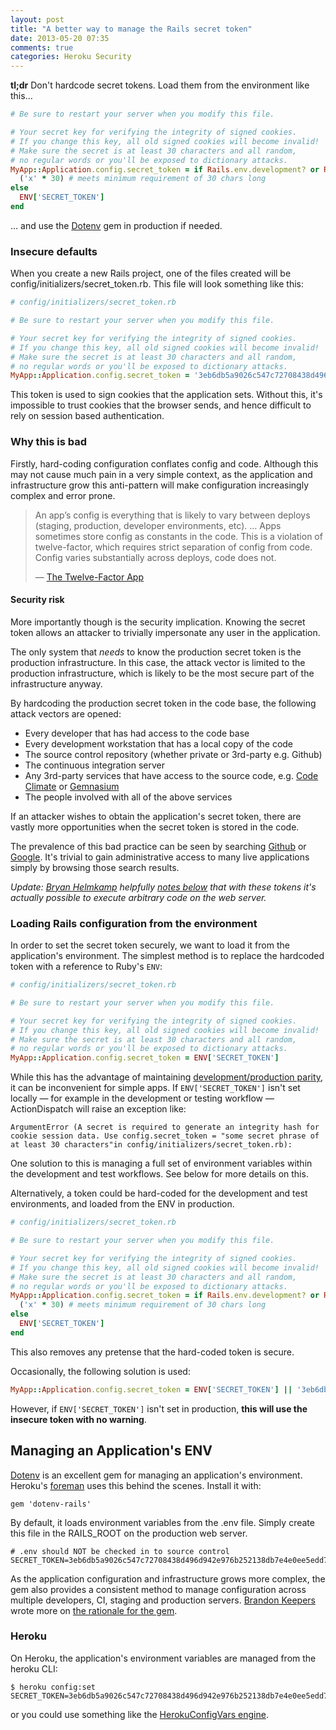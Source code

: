```yaml
---
layout: post
title: "A better way to manage the Rails secret token"
date: 2013-05-20 07:35
comments: true
categories: Heroku Security
---
```


**tl;dr** Don't hardcode secret tokens. Load them from the environment like this…

~~~ ruby
# Be sure to restart your server when you modify this file.

# Your secret key for verifying the integrity of signed cookies.
# If you change this key, all old signed cookies will become invalid!
# Make sure the secret is at least 30 characters and all random,
# no regular words or you'll be exposed to dictionary attacks.
MyApp::Application.config.secret_token = if Rails.env.development? or Rails.env.test?
  ('x' * 30) # meets minimum requirement of 30 chars long
else
  ENV['SECRET_TOKEN']
end
~~~

… and use the [Dotenv](https://github.com/bkeepers/dotenv) gem in production if needed.

### Insecure defaults

When you create a new Rails project, one of the files created will be config/initializers/secret_token.rb. This file will look something like this:

~~~ruby
# config/initializers/secret_token.rb

# Be sure to restart your server when you modify this file.

# Your secret key for verifying the integrity of signed cookies.
# If you change this key, all old signed cookies will become invalid!
# Make sure the secret is at least 30 characters and all random,
# no regular words or you'll be exposed to dictionary attacks.
MyApp::Application.config.secret_token = '3eb6db5a9026c547c72708438d496d942e976b252138db7e4e0ee5edd7539457d3ed0fa02ee5e7179420ce5290462018591adaf5f42adcf855da04877827def2'
~~~

This token is used to sign cookies that the application sets. Without this, it's impossible to trust cookies that the browser sends, and hence difficult to rely on session based authentication.

### Why this is bad


Firstly, hard-coding configuration conflates config and code. Although this may not cause much pain in a very simple context, as the application and infrastructure grow this anti-pattern will make configuration increasingly complex and error prone.

> An app’s config is everything that is likely to vary between deploys (staging, production, developer environments, etc). … Apps sometimes store config as constants in the code. This is a violation of twelve-factor, which requires strict separation of config from code. Config varies substantially across deploys, code does not.
>
> — [The Twelve-Factor App](http://www.12factor.net/config)

#### Security risk

More importantly though is the security implication. Knowing the secret token allows an attacker to trivially impersonate any user in the application.

The only system that *needs* to know the production secret token is the production infrastructure. In this case, the attack vector is limited to the production infrastructure, which is likely to be the most secure part of the infrastructure anyway.

By hardcoding the production secret token in the code base, the following attack vectors are opened:

* Every developer that has had access to the code base
* Every development workstation that has a local copy of the code
* The source control repository (whether private or 3rd-party e.g. Github)
* The continuous integration server
* Any 3rd-party services that have access to the source code, e.g. [Code Climate](https://codeclimate.com/) or [Gemnasium](https://gemnasium.com/)
* The people involved with all of the above services

If an attacker wishes to obtain the application's secret token, there are vastly more opportunities when the secret token is stored in the code.

The prevalence of this bad practice can be seen by searching [Github](https://github.com/search?l=Ruby&p=1&q=application.config.secret_token+%3D+%27&ref=searchbar&type=Code) or [Google](https://www.google.co.nz/search?q=secret_token.rb+-ENV+site%3Agithub.com). It's trivial to gain administrative access to many live applications simply by browsing those search results.

*Update: [Bryan Helmkamp](http://twitter.com/brynary) helpfully [notes below](#comment-902646816) that with these tokens it's actually possible to execute arbitrary code on the web server.*

### Loading Rails configuration from the environment

In order to set the secret token securely, we want to load it from the application's environment. The simplest method is to replace the hardcoded token with a reference to Ruby's `ENV`:

~~~ ruby
# config/initializers/secret_token.rb

# Be sure to restart your server when you modify this file.

# Your secret key for verifying the integrity of signed cookies.
# If you change this key, all old signed cookies will become invalid!
# Make sure the secret is at least 30 characters and all random,
# no regular words or you'll be exposed to dictionary attacks.
MyApp::Application.config.secret_token = ENV['SECRET_TOKEN']
~~~

While this has the advantage of maintaining [development/production parity](http://www.12factor.net/dev-prod-parity), it can be inconvenient for simple apps. If `ENV['SECRET_TOKEN']` isn't set locally — for example in the development or testing workflow — ActionDispatch will raise an exception like:

    ArgumentError (A secret is required to generate an integrity hash for cookie session data. Use config.secret_token = "some secret phrase of at least 30 characters"in config/initializers/secret_token.rb):

One solution to this is managing a full set of environment variables within the development and test workflows. See below for more details on this.

Alternatively, a token could be hard-coded for the development and test environments, and loaded from the ENV in production.

~~~ ruby
# config/initializers/secret_token.rb

# Be sure to restart your server when you modify this file.

# Your secret key for verifying the integrity of signed cookies.
# If you change this key, all old signed cookies will become invalid!
# Make sure the secret is at least 30 characters and all random,
# no regular words or you'll be exposed to dictionary attacks.
MyApp::Application.config.secret_token = if Rails.env.development? or Rails.env.test?
  ('x' * 30) # meets minimum requirement of 30 chars long
else
  ENV['SECRET_TOKEN']
end
~~~

This also removes any pretense that the hard-coded token is secure.

Occasionally, the following solution is used:

~~~ ruby
MyApp::Application.config.secret_token = ENV['SECRET_TOKEN'] || '3eb6db5a9026c547c72708438d496d942e976b252138db7e4e0ee5edd7539457d3ed0fa02ee5e7179420ce5290462018591adaf5f42adcf855da04877827def2'
~~~

However, if `ENV['SECRET_TOKEN']` isn't set in production, **this will use the insecure token with no warning**.

## Managing an Application's ENV

[Dotenv](https://github.com/bkeepers/dotenv) is an excellent gem for managing an application's environment. Heroku's [foreman](https://devcenter.heroku.com/articles/procfile#setting-local-environment-variables) uses this behind the scenes. Install it with:

    gem 'dotenv-rails'

By default, it loads environment variables from the .env file. Simply create this file in the RAILS_ROOT on the production web server.

    # .env should NOT be checked in to source control
    SECRET_TOKEN=3eb6db5a9026c547c72708438d496d942e976b252138db7e4e0ee5edd7539457d3ed0fa02ee5e7179420ce5290462018591adaf5f42adcf855da04877827def2

As the application configuration and infrastructure grows more complex, the gem also provides a consistent method to manage configuration across multiple developers, CI, staging and production servers. [Brandon Keepers](https://github.com/bkeepers) wrote more on [the rationale for the gem](http://opensoul.org/blog/archives/2012/07/24/dotenv/).

### Heroku

On Heroku, the application's environment variables are managed from the heroku CLI:

    $ heroku config:set SECRET_TOKEN=3eb6db5a9026c547c72708438d496d942e976b252138db7e4e0ee5edd7539457d3ed0fa02ee5e7179420ce5290462018591adaf5f42adcf855da04877827def2

or you could use something like the [HerokuConfigVars engine](/blog/2013/05/19/managing-heroku-config-vars-from-the-web/).
